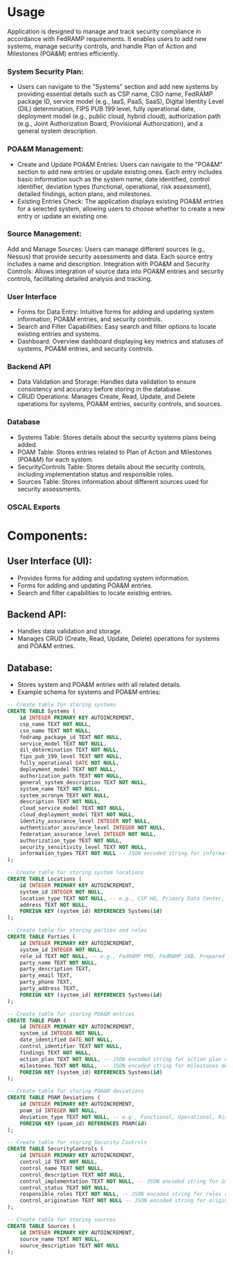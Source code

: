 
# Usage 

Application is designed to manage and track security compliance in accordance with FedRAMP requirements. It enables users to add new systems, manage security controls, and handle Plan of Action and Milestones (POA&M) entries efficiently. 

### System Security Plan:

- Users can navigate to the "Systems" section and add new systems by providing essential details such as CSP name, CSO name, FedRAMP package ID, service model (e.g., IaaS, PaaS, SaaS), Digital Identity Level (DIL) determination, FIPS PUB 199 level, fully operational date, deployment model (e.g., public cloud, hybrid cloud), authorization path (e.g., Joint Authorization Board, Provisional Authorization), and a general system description.

### POA&M Management:

- Create and Update POA&M Entries: Users can navigate to the "POA&M" section to add new entries or update existing ones. Each entry includes basic information such as the system name, date identified, control identifier, deviation types (functional, operational, risk assessment), detailed findings, action plans, and milestones.
- Existing Entries Check: The application displays existing POA&M entries for a selected system, allowing users to choose whether to create a new entry or update an existing one.


### Source Management:

Add and Manage Sources: Users can manage different sources (e.g., Nessus) that provide security assessments and data. Each source entry includes a name and description.
Integration with POA&M and Security Controls: Allows integration of source data into POA&M entries and security controls, facilitating detailed analysis and tracking.


### User Interface
- Forms for Data Entry: Intuitive forms for adding and updating system information, POA&M entries, and security controls.
- Search and Filter Capabilities: Easy search and filter options to locate existing entries and systems.
- Dashboard: Overview dashboard displaying key metrics and statuses of systems, POA&M entries, and security controls.


### Backend API
- Data Validation and Storage: Handles data validation to ensure consistency and accuracy before storing in the database.
- CRUD Operations: Manages Create, Read, Update, and Delete operations for systems, POA&M entries, security controls, and sources.

### Database
- Systems Table: Stores details about the security systems plans being added.
- POAM Table: Stores entries related to Plan of Action and Milestones (POA&M) for each system.
- SecurityControls Table: Stores details about the security controls, including implementation status and responsible roles.
- Sources Table: Stores information about different sources used for security assessments.

### OSCAL Exports


# Components:

## User Interface (UI):
- Provides forms for adding and updating system information.
- Forms for adding and updating POA&M entries.
- Search and filter capabilities to locate existing entries.

## Backend API:
- Handles data validation and storage.
- Manages CRUD (Create, Read, Update, Delete) operations for systems and POA&M entries.


## Database:
- Stores system and POA&M entries with all related details.
- Example schema for systems and POA&M entries:

```sql
-- Create table for storing systems
CREATE TABLE Systems (
    id INTEGER PRIMARY KEY AUTOINCREMENT,
    csp_name TEXT NOT NULL,
    cso_name TEXT NOT NULL,
    fedramp_package_id TEXT NOT NULL,
    service_model TEXT NOT NULL,
    dil_determination TEXT NOT NULL,
    fips_pub_199_level TEXT NOT NULL,
    fully_operational DATE NOT NULL,
    deployment_model TEXT NOT NULL,
    authorization_path TEXT NOT NULL,
    general_system_description TEXT NOT NULL,
    system_name TEXT NOT NULL,
    system_acronym TEXT NOT NULL,
    description TEXT NOT NULL,
    cloud_service_model TEXT NOT NULL,
    cloud_deployment_model TEXT NOT NULL,
    identity_assurance_level INTEGER NOT NULL,
    authenticator_assurance_level INTEGER NOT NULL,
    federation_assurance_level INTEGER NOT NULL,
    authorization_type TEXT NOT NULL,
    security_sensitivity_level TEXT NOT NULL,
    information_types TEXT NOT NULL -- JSON encoded string for information types
);

-- Create table for storing system locations
CREATE TABLE Locations (
    id INTEGER PRIMARY KEY AUTOINCREMENT,
    system_id INTEGER NOT NULL,
    location_type TEXT NOT NULL, -- e.g., CSP HQ, Primary Data Center, Secondary Data Center
    address TEXT NOT NULL,
    FOREIGN KEY (system_id) REFERENCES Systems(id)
);

-- Create table for storing parties and roles
CREATE TABLE Parties (
    id INTEGER PRIMARY KEY AUTOINCREMENT,
    system_id INTEGER NOT NULL,
    role_id TEXT NOT NULL, -- e.g., FedRAMP PMO, FedRAMP JAB, Prepared By
    party_name TEXT NOT NULL,
    party_description TEXT,
    party_email TEXT,
    party_phone TEXT,
    party_address TEXT,
    FOREIGN KEY (system_id) REFERENCES Systems(id)
);

-- Create table for storing POA&M entries
CREATE TABLE POAM (
    id INTEGER PRIMARY KEY AUTOINCREMENT,
    system_id INTEGER NOT NULL,
    date_identified DATE NOT NULL,
    control_identifier TEXT NOT NULL,
    findings TEXT NOT NULL,
    action_plan TEXT NOT NULL, -- JSON encoded string for action plan details
    milestones TEXT NOT NULL,  -- JSON encoded string for milestones details
    FOREIGN KEY (system_id) REFERENCES Systems(id)
);

-- Create table for storing POA&M deviations
CREATE TABLE POAM_Deviations (
    id INTEGER PRIMARY KEY AUTOINCREMENT,
    poam_id INTEGER NOT NULL,
    deviation_type TEXT NOT NULL, -- e.g., Functional, Operational, Risk Assessment
    FOREIGN KEY (poam_id) REFERENCES POAM(id)
);

-- Create table for storing Security Controls
CREATE TABLE SecurityControls (
    id INTEGER PRIMARY KEY AUTOINCREMENT,
    control_id TEXT NOT NULL,
    control_name TEXT NOT NULL,
    control_description TEXT NOT NULL,
    control_implementation TEXT NOT NULL, -- JSON encoded string for implementation details
    control_status TEXT NOT NULL,
    responsible_roles TEXT NOT NULL, -- JSON encoded string for roles responsible
    control_origination TEXT NOT NULL -- JSON encoded string for origination details
);

-- Create table for storing sources
CREATE TABLE Sources (
    id INTEGER PRIMARY KEY AUTOINCREMENT,
    source_name TEXT NOT NULL,
    source_description TEXT NOT NULL
);


```





